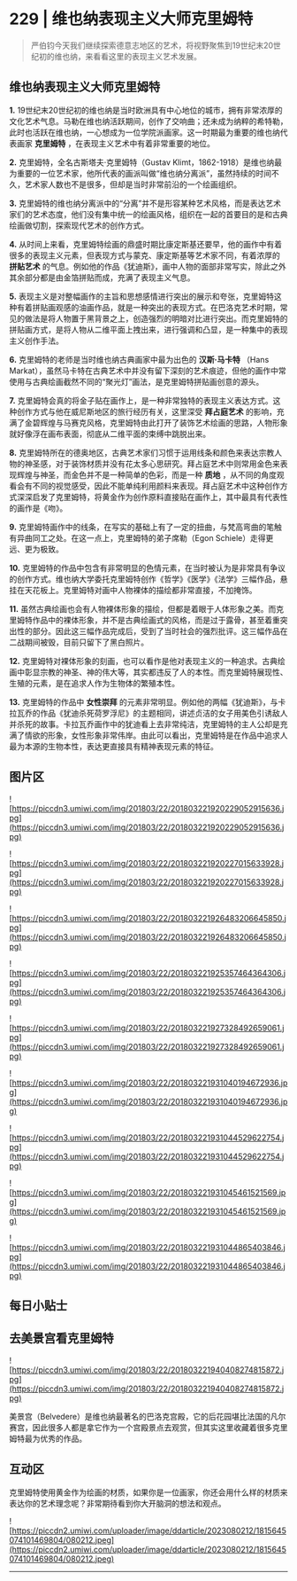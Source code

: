 # 229 | 维也纳表现主义大师克里姆特

> 严伯钧今天我们继续探索德意志地区的艺术，将视野聚焦到19世纪末20世纪初的维也纳，来看看这里的表现主义艺术发展。

## 维也纳表现主义大师克里姆特

 **1.** 19世纪末20世纪初的维也纳是当时欧洲具有中心地位的城市，拥有非常浓厚的文化艺术气息。马勒在维也纳活跃期间，创作了交响曲；还未成为纳粹的希特勒，此时也活跃在维也纳，一心想成为一位学院派画家。这一时期最为重要的维也纳代表画家 **克里姆特** ，在表现主义艺术中有着非常重要的地位。

 **2.** 克里姆特，全名古斯塔夫·克里姆特（Gustav Klimt，1862-1918）是维也纳最为重要的一位艺术家，他所代表的画派叫做“维也纳分离派”，虽然持续的时间不久，艺术家人数也不是很多，但却是当时非常前沿的一个绘画组织。

 **3.** 克里姆特的维也纳分离派中的“分离”并不是形容某种艺术风格，而是表达艺术家们的艺术态度，他们没有集中统一的绘画风格，组织在一起的首要目的是和古典绘画做切割，探索现代艺术的创作方式。

 **4.** 从时间上来看，克里姆特绘画的鼎盛时期比康定斯基还要早，他的画作中有着很多的表现主义元素，但表现方式与蒙克、康定斯基等艺术家不同，有着浓厚的 **拼贴艺术** 的气息。例如他的作品《犹迪斯》，画中人物的面部非常写实，除此之外其余部分都是由金箔拼贴而成，充满了表现主义气息。

 **5.** 表现主义是对整幅画作的主旨和思想感情进行突出的展示和夸张，克里姆特这种有着拼贴画观感的油画作品，就是一种突出的表现方式。在巴洛克艺术时期，常见的做法是将人物置于黑背景之上，创造强烈的明暗对比进行突出。而克里姆特的拼贴画方式，是将人物从二维平面上拽出来，进行强调和凸显，是一种集中的表现主义创作手法。

 **6.** 克里姆特的老师是当时维也纳古典画家中最为出色的 **汉斯·马卡特** （Hans Markat），虽然马卡特在古典艺术中并没有留下深刻的艺术痕迹，但他的画作中常使用与古典绘画截然不同的“聚光灯”画法，是克里姆特拼贴画创意的源头。

 **7.** 克里姆特会真的将金子贴在画作上，是一种非常独特的表现主义表达方式。这种创作方式与他在威尼斯地区的旅行经历有关，这里深受 **拜占庭艺术** 的影响，充满了金碧辉煌与马赛克风格，克里姆特由此打开了装饰艺术绘画的思路，人物形象就好像浮在画布表面，彻底从二维平面的束缚中跳脱出来。

 **8.** 克里姆特所在的德奥地区，古典艺术家们习惯于运用线条和颜色来表达宗教人物的神圣感，对于装饰材质并没有花太多心思研究。拜占庭艺术中则常用金色来表现辉煌与神圣，而金色并不是一种简单的色彩，而是一种 **质地** ，从不同的角度观看会有不同的视觉感受，因此不能单纯利用颜料来表现。拜占庭艺术中这种创作方式深深启发了克里姆特，将黄金作为创作原料直接贴在画作上，其中最具有代表性的画作是《吻》。

 **9.** 克里姆特画作中的线条，在写实的基础上有了一定的扭曲，与梵高弯曲的笔触有异曲同工之处。在这一点上，克里姆特的弟子席勒（Egon Schiele）走得更远、更为极致。

 **10.** 克里姆特的作品中包含有非常明显的色情元素，在当时被认为是非常具有争议的创作方式。维也纳大学委托克里姆特创作《哲学》《医学》《法学》三幅作品，悬挂在天花板上。克里姆特对画中人物裸体的描绘都非常直接，不加掩饰。

 **11.** 虽然古典绘画也会有人物裸体形象的描绘，但都是着眼于人体形象之美。而克里姆特作品中的裸体形象，并不是古典绘画式的风格，而是过于露骨，甚至着重突出性的部分。因此这三幅作品完成后，受到了当时社会的强烈批评。这三幅作品在二战期间被毁，目前只留下了黑白照片。

 **12.** 克里姆特对裸体形象的刻画，也可以看作是他对表现主义的一种追求。古典绘画中彰显宗教的神圣、神的伟大等，其实都违反了人的本性。而克里姆特展现性、生殖的元素，是在追求人作为生物体的繁殖本性。

 **13.** 克里姆特的作品中 **女性崇拜** 的元素非常明显。例如他的两幅《犹迪斯》，与卡拉瓦乔的作品《犹迪杀死荷罗浮尼》的主题相同，讲述贞洁的女子用美色引诱敌人并杀死的故事。卡拉瓦乔画作中的犹迪看上去非常纯洁，克里姆特的主人公却是充满了情欲的形象，女性形象非常伟岸。由此可以看出，克里姆特是在作品中追求人最为本源的生物本性，表达更直接具有精神表现元素的特征。

## 图片区

![https://piccdn3.umiwi.com/img/201803/22/201803221920229052915636.jpg](https://piccdn3.umiwi.com/img/201803/22/201803221920229052915636.jpg)

![https://piccdn3.umiwi.com/img/201803/22/201803221920227015633928.jpg](https://piccdn3.umiwi.com/img/201803/22/201803221920227015633928.jpg)

![https://piccdn3.umiwi.com/img/201803/22/201803221926483206645850.jpg](https://piccdn3.umiwi.com/img/201803/22/201803221926483206645850.jpg)

![https://piccdn3.umiwi.com/img/201803/22/201803221925357464364306.jpg](https://piccdn3.umiwi.com/img/201803/22/201803221925357464364306.jpg)

![https://piccdn3.umiwi.com/img/201803/22/201803221927328492659061.jpg](https://piccdn3.umiwi.com/img/201803/22/201803221927328492659061.jpg)

![https://piccdn3.umiwi.com/img/201803/22/201803221931040194672936.jpg](https://piccdn3.umiwi.com/img/201803/22/201803221931040194672936.jpg)

![https://piccdn3.umiwi.com/img/201803/22/201803221931044529622754.jpg](https://piccdn3.umiwi.com/img/201803/22/201803221931044529622754.jpg)

![https://piccdn3.umiwi.com/img/201803/22/201803221931045461521569.jpg](https://piccdn3.umiwi.com/img/201803/22/201803221931045461521569.jpg)

![https://piccdn3.umiwi.com/img/201803/22/201803221931044865403846.jpg](https://piccdn3.umiwi.com/img/201803/22/201803221931044865403846.jpg)

## 每日小贴士

## 去美景宫看克里姆特

![https://piccdn3.umiwi.com/img/201803/22/201803221940408274815872.jpg](https://piccdn3.umiwi.com/img/201803/22/201803221940408274815872.jpg)

美景宫（Belvedere）是维也纳最著名的巴洛克宫殿，它的后花园堪比法国的凡尔赛宫，因此很多人都是拿它作为一个宫殿景点去观赏，但其实这里收藏着很多克里姆特最为优秀的作品。

## 互动区

克里姆特使用黄金作为绘画的材质，如果你是一位画家，你还会用什么样的材质来表达你的艺术理念呢？非常期待看到你大开脑洞的想法和观点。

![https://piccdn2.umiwi.com/uploader/image/ddarticle/2023080212/1815645074101469804/080212.jpeg](https://piccdn2.umiwi.com/uploader/image/ddarticle/2023080212/1815645074101469804/080212.jpeg)

---
